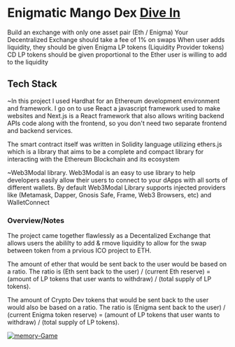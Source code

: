 # Enigmatic Mango Dex <a href="https://enigmatic-dex-19xr.vercel.app/" target="_blank">Dive In</a>
Build an exchange with only one asset pair (Eth / Enigma)
Your Decentralized Exchange should take a fee of 1% on swaps
When user adds liquidity, they should be given Enigma LP tokens (Liquidity Provider tokens)
CD LP tokens should be given proportional to the Ether user is willing to add to the liquidity

## Tech Stack
~In this project I used Hardhat for an Ethereum development environment and framework. I go on to use React a javascript framework used to make websites and Next.js is a React framework that also allows writing backend APIs code along with the frontend, so you don't need two separate frontend and backend services.

The smart contract itself was written in Solidity language utilizing ethers.js which is a library that aims to be a complete and compact library for interacting with the Ethereum Blockchain and its ecosystem

~Web3Modal library. Web3Modal is an easy to use library to help developers easily allow their users to connect to your dApps with all sorts of different wallets. By default Web3Modal Library supports injected providers like (Metamask, Dapper, Gnosis Safe, Frame, Web3 Browsers, etc) and WalletConnect

### Overview/Notes
The project came together flawlessly as a Decentalized Exchange that allows users the abililty to add & rmove liquidity to allow for the swap between token from a prvious ICO project to ETH.

The amount of ether that would be sent back to the user would be based on a ratio. The ratio is (Eth sent back to the user) / (current Eth reserve) = (amount of LP tokens that user wants to withdraw) / (total supply of LP tokens).

The amount of Crypto Dev tokens that would be sent back to the user would also be based on a ratio. The ratio is (Enigma sent back to the user) / (current Enigma token reserve) = (amount of LP tokens that user wants to withdraw) / (total supply of LP tokens).

<a href='https://enigmatic-dex-19xr.vercel.app/' target='_blank'><img src='https://i.postimg.cc/vmW9nFp7/enigma.png' border='0' alt='memory-Game'/></a>


